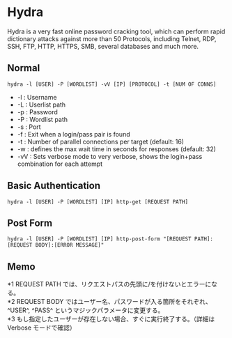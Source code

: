 # Hydra
Hydra is a very fast online password cracking tool, which can perform rapid dictionary attacks against more than 50 Protocols, including Telnet, RDP, SSH, FTP, HTTP, HTTPS, SMB, several databases and much more.   

## Normal
```
hydra -l [USER] -P [WORDLIST] -vV [IP] [PROTOCOL] -t [NUM OF CONNS]
```

- -l : Username
- -L : Userlist path
- -p : Password
- -P : Wordlist path
- -s : Port
- -f : Exit when a login/pass pair is found
- -t : Number of parallel connections per target (default: 16)
- -w : defines the max wait time in seconds for responses (default: 32)
- -vV : Sets verbose mode to very verbose, shows the login+pass combination for each attempt

## Basic Authentication
```
hydra -l [USER] -P [WORDLIST] [IP] http-get [REQUEST PATH]
```

## Post Form
```
hydra -l [USER] -P [WORDLIST] [IP] http-post-form "[REQUEST PATH]:[REQUEST BODY]:[ERROR MESSAGE]"
```

## Memo
*1 REQUEST PATH では、リクエストパスの先頭に/を付けないとエラーになる。  
*2 REQUEST BODY ではユーザー名、パスワードが入る箇所をそれぞれ、^USER^, ^PASS^ というマジックパラメータに変更する。  
*3 もし指定したユーザーが存在しない場合、すぐに実行終了する。（詳細は Verbose モードで確認）  
